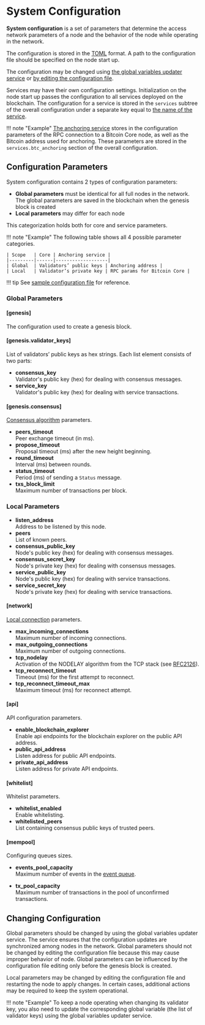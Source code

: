# System Configuration

**System configuration** is a set of parameters that determine the access
network parameters of a node and the behavior of the node while operating in the
network.

The configuration is stored in the [TOML][toml] format. A path to the
configuration file should be specified on the node start up.

The configuration may be changed using [the global variables updater service](../advanced/configuration-updater.md)
or [by editing the configuration file](#changing-configuration).

Services may have their own configuration settings. Initialization on the node
start up passes the configuration to all services deployed on the blockchain.
The configuration for a service is stored in the `services` subtree
of the overall configuration
under a separate key equal to [the name of the service](services.md#service-identifiers).

!!! note "Example"
    [The anchoring service](../advanced/bitcoin-anchoring.md)
    stores in the configuration parameters of the RPC connection to
    a Bitcoin Core node, as well as the Bitcoin address used for anchoring.
    These parameters are stored in the `services.btc_anchoring`
    section of the overall configuration.

## Configuration Parameters

System configuration contains 2 types of configuration parameters:

- **Global parameters** must be identical for all full nodes in the network. The
  global parameters are saved in the blockchain when the genesis block is
  created
- **Local parameters** may differ for each node

This categorization holds both for core and service parameters.

!!! note "Example"
    The following table shows all 4 possible parameter categories.

    | Scope   | Core | Anchoring service |
    |---------|------|-------------------|
    | Global  | Validators’ public keys | Anchoring address |
    | Local   | Validator’s private key | RPC params for Bitcoin Core |

!!! tip
    See [sample configuration file](https://github.com/exonum/exonum/blob/master/exonum/tests/testdata/config/config02.toml)
    for reference.

### Global Parameters

#### [genesis]

The configuration used to create a genesis block.

#### [genesis.validator_keys]

List of validators’ public keys as hex strings. Each list element consists of
two parts:

- **consensus_key**  
  Validator's public key (hex) for dealing with consensus messages.
- **service_key**  
  Validator's public key (hex) for dealing with service transactions.

#### [genesis.consensus]

[Consensus algorithm](consensus.md) parameters.

- **peers_timeout**  
  Peer exchange timeout (in ms).
- **propose_timeout**  
  Proposal timeout (ms) after the new height beginning.
- **round_timeout**  
  Interval (ms) between rounds.
- **status_timeout**  
  Period (ms) of sending a `Status` message.
- **txs_block_limit**  
  Maximum number of transactions per block.

### Local Parameters

- **listen_address**  
  Address to be listened by this node.
- **peers**  
  List of known peers.
- **consensus_public_key**  
  Node's public key (hex) for dealing with consensus messages.
- **consensus_secret_key**  
  Node's private key (hex) for dealing with consensus messages.
- **service_public_key**  
  Node's public key (hex) for dealing with service transactions.
- **service_secret_key**  
  Node's private key (hex) for dealing with service transactions.

#### [network]

[Local connection](../advanced/network.md) parameters.

- **max_incoming_connections**  
  Maximum number of incoming connections.
- **max_outgoing_connections**  
  Maximum number of outgoing connections.
- **tcp_nodelay**  
  Activation of the NODELAY algorithm from the TCP stack (see [RFC2126][rfc2126]).
- **tcp_reconnect_timeout**  
  Timeout (ms) for the first attempt to reconnect.
- **tcp_reconnect_timeout_max**  
  Maximum timeout (ms) for reconnect attempt.

#### [api]

API configuration parameters.

- **enable_blockchain_explorer**  
  Enable api endpoints for the blockchain explorer on the public API address.
- **public_api_address**  
  Listen address for public API endpoints.
- **private_api_address**  
  Listen address for private API endpoints.

#### [whitelist]

Whitelist parameters.

- **whitelist_enabled**  
  Enable whitelisting.
- **whitelisted_peers**  
  List containing consensus public keys of trusted peers.

#### [mempool]

Configuring queues sizes.

- **events_pool_capacity**  
  Maximum number of events in the [event queue](../advanced/consensus/specification.md#message-processing).

- **tx_pool_capacity**  
  Maximum number of transactions in the pool of unconfirmed transactions.

## Changing Configuration

Global parameters should be changed by using the global variables updater
service. The service ensures that the configuration updates are synchronized
among nodes in the network. Global parameters should not be changed
by editing the configuration file because this may cause improper behavior of
node. Global parameters can be influenced by the configuration file editing only
before the genesis block is created.

Local parameters may be changed by editing the configuration file
and restarting the node to apply changes. In certain cases, additional actions
may be required to keep the system operational.

!!! note "Example"
    To keep a node operating when changing its validator key,
    you also need to update the corresponding global variable (the list of
    validator keys) using the global variables updater service.

[toml]: https://en.wikipedia.org/wiki/TOML
[rfc2126]: https://tools.ietf.org/html/rfc2126
